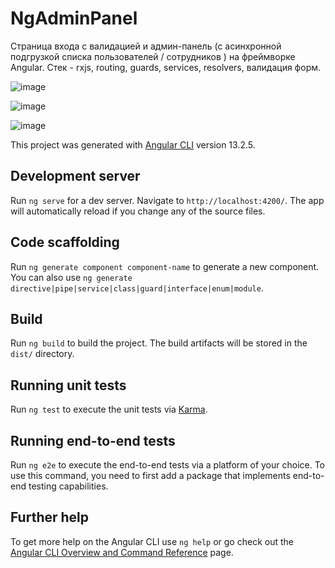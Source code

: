 # NgAdminPanel

Cтраница входа с валидацией и админ-панель (с асинхронной подгрузкой списка пользователей / сотрудников ) на фреймворке Angular. Стек - rxjs, routing, guards, services, resolvers, валидация форм.

![image](https://user-images.githubusercontent.com/72495167/164752174-6927a9e5-f906-40af-bc73-c30c1e1dfe0c.png)

![image](https://user-images.githubusercontent.com/72495167/164752233-7357cc04-d02b-457d-acda-07f3b3bb2015.png)

![image](https://user-images.githubusercontent.com/72495167/164752269-0f59d77f-46ff-4c58-896f-d1f833cfb4fd.png)


This project was generated with [Angular CLI](https://github.com/angular/angular-cli) version 13.2.5.

## Development server

Run `ng serve` for a dev server. Navigate to `http://localhost:4200/`. The app will automatically reload if you change any of the source files.

## Code scaffolding

Run `ng generate component component-name` to generate a new component. You can also use `ng generate directive|pipe|service|class|guard|interface|enum|module`.

## Build

Run `ng build` to build the project. The build artifacts will be stored in the `dist/` directory.

## Running unit tests

Run `ng test` to execute the unit tests via [Karma](https://karma-runner.github.io).

## Running end-to-end tests

Run `ng e2e` to execute the end-to-end tests via a platform of your choice. To use this command, you need to first add a package that implements end-to-end testing capabilities.

## Further help

To get more help on the Angular CLI use `ng help` or go check out the [Angular CLI Overview and Command Reference](https://angular.io/cli) page.
